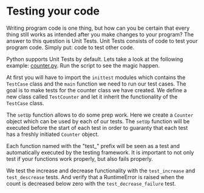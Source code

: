 # Testing your code

Writing program code is one thing, but how can you be certain that every thing still 
works as intended after you make changes to your program? The answer to this question is 
Unit Tests. Unit Tests consists of code to test your program code. Simply put: code to 
test other code.

Python supports Unit Tests by default. Lets take a look at the following 
example: [counter.py](counter.py). Run the script to see the magic happen.

At first you will have to import the `inittest` modules which contains the `TestCase` class
and the `main` function we need to run our test cases. The goal is to make tests for the
counter class we have created. We define a new class called `TestCounter` and let it
inherit the functionality of the `TestCase` class.

The `setUp` function allows to do some prep work. Here we create a `Counter` object which
can be used by each of our tests. The `setUp` function will be executed before the start
of each test in order to guaranty that each test has a freshly initiated `Counter` object.

Each function named with the "test_" prefix will be seen as a test and automatically
executed by the testing framework. It is important to not only test if your functions
work properly, but also fails properly.

We test the increase and decrease functionality with the `test_increase` and `test_descrease` tests.
And verify that a RuntimeError is raised when the count is decreased below zero with the
`test_decrease_failure` test.
